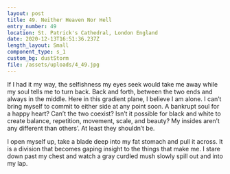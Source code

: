 ```yaml
---
layout: post
title: 49. Neither Heaven Nor Hell
entry_number: 49
location: St. Patrick's Cathedral, London England
date: 2020-12-13T16:51:36.237Z
length_layout: Small
component_type: s_1
custom_bg: dustStorm
file: /assets/uploads/4_49.jpg
---
```

If I had it my way, the selfishness my eyes seek would take me away while my soul tells me to turn back. Back and forth, between the two ends and always in the middle. Here in this gradient plane, I believe I am alone. I can’t bring myself to commit to either side at any point soon. A bankrupt soul for a happy heart? Can’t the two coexist? Isn’t it possible for black and white to create balance, repetition, movement, scale, and beauty? My insides aren’t any different than others’. At least they shouldn’t be.

I open myself up, take a blade deep into my fat stomach and pull it across. It is a division that becomes gaping insight to the things that make me. I stare down past my chest and watch a gray curdled mush slowly spill out and into my lap.